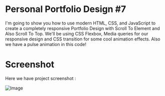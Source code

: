# Personal Portfolio Design #7
I'm going to show you how to use modern HTML, CSS, and JavaScript to create a completely responsive Portfolio Design with Scroll To Element and Also Scroll To Top. We'll be using CSS Flexbox, Media queries for our responsive design and CSS  transition for some cool animation effects. Also we have a pulse animation in this code!

# Screenshot
Here we have project screenshot :

![Image](https://github.com/user-attachments/assets/72c99ccc-8053-4003-b515-ac5ce50a2e18)
